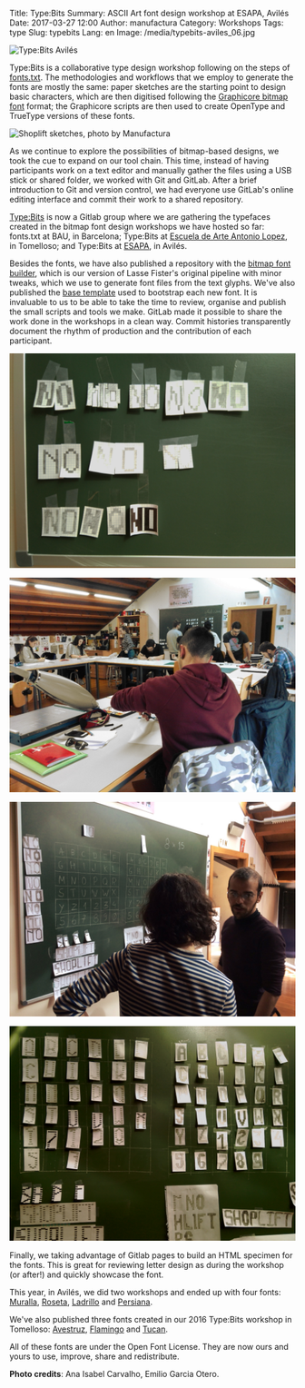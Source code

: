 Title: Type:Bits
Summary: ASCII Art font design workshop at ESAPA, Avilés
Date: 2017-03-27 12:00
Author: manufactura
Category: Workshops
Tags: type
Slug: typebits
Lang: en
Image: /media/typebits-aviles_06.jpg

![Type:Bits Avilés]({filename}/media/typebits-aviles_06.jpg "Type:Bits Avilés, photo by Manufactura")

Type:Bits is a collaborative type design workshop following on the steps of
[fonts.txt](http://manufacturaindependente.org/fontstxt).  The methodologies
and workflows that we employ to generate the fonts are mostly the same: paper
sketches are the starting point to design basic characters, which are then
digitised following the [Graphicore bitmap
font](http://graphicore.de/en/archive/2010-09-09_A-Brute-Font-Attack) format;
the Graphicore scripts are then used to create OpenType and TrueType versions
of these fonts.

![Shoplift sketches, photo by Manufactura]({filename}/media/typebits-aviles_01.jpg "Shoplift sketches, photo by Manufactura")

As we continue to explore the possibilities of bitmap-based designs,  we took
the cue to expand on our tool chain. This time, instead of having participants
work on a text editor and manually gather the files using a USB stick or shared
folder, we worked with Git and GitLab. After a brief introduction to Git and
version control, we had everyone use GitLab's online editing interface and
commit their work to a shared repository.

[Type:Bits](https://gitlab.com/typebits) is now a Gitlab group where we are 
gathering the typefaces created in the bitmap font design workshops we have hosted so far:
fonts.txt at BAU, in Barcelona; Type:Bits at 
[Escuela de Arte Antonio Lopez](http://escueladeartetomelloso.org), in 
Tomelloso; and Type:Bits at [ESAPA](http://www.esapa.org), in Avilés. 

Besides the fonts, we have also published a repository with the [bitmap font
builder](https://gitlab.com/typebits/bitmapfontbuilder), which is our version
of Lasse Fister's original pipeline with minor tweaks, which we use to generate
font files from the text glyphs. We've also published the [base
template](https://gitlab.com/typebits/cookiecutter-bitmapfont) used to
bootstrap each new font. It is invaluable to us to be able to take the time to
review, organise and publish the small scripts and tools we make. GitLab made
it possible to share the work done in the workshops in a clean way. Commit
histories transparently document the rhythm of production and the contribution
of each participant.


<div class="grid-x grid-margin-x small-up-1 medium-up-2">
  <div class="cell">
    <p><img src="../media/typebits-aviles_04.jpg" alt="Type:Bits Avilés, photo by Manufactura"></p>
  </div>
  <div class="cell">
    <p><img src="../media/typebits-aviles_03.jpg" alt="Type:Bits Avilés, photo by Emilio García Otero"></p>
  </div>
  <div class="cell">
    <p><img src="../media/typebits-aviles_02.jpg" alt="Type:Bits Avilés, photo by Emilio García Otero"></p>
  </div>
  <div class="cell">
    <p><img src="../media/typebits-aviles_05.jpg" alt="Type:Bits Avilés, photo by Manufactura"></p>
  </div>
</div>

Finally, we taking advantage of Gitlab pages to build an HTML specimen for the 
fonts. This is great for reviewing letter design as during the workshop (or 
after!) and quickly showcase the font.

This year, in Avilés, we did two workshops and ended up with four fonts: 
[Muralla](https://gitlab.com/typebits/font-muralla), 
[Roseta](https://gitlab.com/typebits/font-roseta), 
[Ladrillo](https://gitlab.com/typebits/font-ladrillo) and 
[Persiana](https://gitlab.com/typebits/font-persiana). 

We've also published three fonts created in our 2016 Type:Bits workshop in Tomelloso:
[Avestruz](https://gitlab.com/typebits/font-avestruz), 
[Flamingo](https://gitlab.com/typebits/font-flamingo) and 
[Tucan](https://gitlab.com/typebits/font-tucan). 

All of these fonts are under the Open Font License. They are now ours and yours
to use, improve, share and redistribute.

**Photo credits**: Ana Isabel Carvalho, Emilio Garcia Otero.
